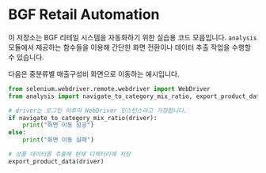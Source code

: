 # BGF Retail Automation

이 저장소는 BGF 리테일 시스템을 자동화하기 위한 실습용 코드 모음입니다. `analysis` 모듈에서 제공하는 함수들을 이용해 간단한 화면 전환이나 데이터 추출 작업을 수행할 수 있습니다.

다음은 중분류별 매출구성비 화면으로 이동하는 예시입니다.

```python
from selenium.webdriver.remote.webdriver import WebDriver
from analysis import navigate_to_category_mix_ratio, export_product_data

# driver는 로그인 이후의 WebDriver 인스턴스라고 가정합니다.
if navigate_to_category_mix_ratio(driver):
    print("화면 이동 성공")
else:
    print("화면 이동 실패")

# 상품 데이터를 추출해 현재 디렉터리에 저장
export_product_data(driver)
```
